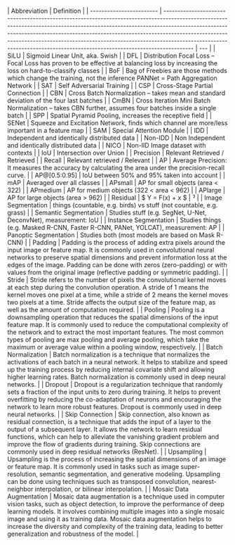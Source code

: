 | Abbreviation             | Definition                                                                                                                                                                                                                                                                                                                                                                                                       |
| ------------------------ | ---------------------------------------------------------------------------------------------------------------------------------------------------------------------------------------------------------------------------------------------------------------------------------------------------------------------------------------------------------------------------------------------------------------- | --- |
| SiLU                     | Sigmoid Linear Unit, aka. Swish                                                                                                                                                                                                                                                                                                                                                                                  |
| DFL                      | Distribution Focal Loss – Focal Loss has proven to be effective at balancing loss by increasing the loss on hard-to-classify classes                                                                                                                                                                                                                                                                             |
| BoF                      | Bag of Freebies are those methods which change the training, not the inference PANNet = Path Aggregation Network                                                                                                                                                                                                                                                                                                 |
| SAT                      | Self Adversarial Training                                                                                                                                                                                                                                                                                                                                                                                        |
| CSP                      | Cross-Stage Partial Connection                                                                                                                                                                                                                                                                                                                                                                                   |
| CBN                      | Cross Batch Normalization – takes mean and standard deviation of the four last batches                                                                                                                                                                                                                                                                                                                           |
| CmBN                     | Cross Iteration Mini Batch Normalization – takes CBN further, assumes four batches inside a single batch                                                                                                                                                                                                                                                                                                         |
| SPP                      | Spatial Pyramid Pooling, increases the receptive field                                                                                                                                                                                                                                                                                                                                                           |
| SENet                    | Squeeze and Excitation Network, finds which channel are more/less important in a feature map                                                                                                                                                                                                                                                                                                                     |
| SAM                      | Special Attention Module                                                                                                                                                                                                                                                                                                                                                                                         |
| IDD                      | Independent and identically distributed data                                                                                                                                                                                                                                                                                                                                                                     |
| Non-IDD                  | Non Independent and identically distributed data                                                                                                                                                                                                                                                                                                                                                                 |
| NICO                     | Non-IID Image dataset with contexts                                                                                                                                                                                                                                                                                                                                                                              |
| IoU                      | Intersection over Union                                                                                                                                                                                                                                                                                                                                                                                          |
| Precision                | Relevant Retrieved / Retrieved                                                                                                                                                                                                                                                                                                                                                                                   |
| Recall                   | Relevant retrieved / Relevant                                                                                                                                                                                                                                                                                                                                                                                    |
| AP                       | Average Precision: It measures the accuracy by calculating the area under the precision-recall curve.                                                                                                                                                                                                                                                                                                            |
| AP@[0.5:0.95]            | IoU between 50\% and 95\% taken into account                                                                                                                                                                                                                                                                                                                                                                     |
| mAP                      | Averaged over all classes                                                                                                                                                                                                                                                                                                                                                                                        |
| APsmall                  | AP for small objects (area < 322)                                                                                                                                                                                                                                                                                                                                                                                |
| APmedium                 | AP for medium objects (322 < area < 962)                                                                                                                                                                                                                                                                                                                                                                         |
| APlarge                  | AP for large objects (area > 962)                                                                                                                                                                                                                                                                                                                                                                                |
| Residual                 | $ Y = F(x) + x $                                                                                                                                                                                                                                                                                                                                                                                                 | ˀ   |
| Image Segmentation       | things (countable, e.g. birds) vs stuff (not countable, e.g. grass)                                                                                                                                                                                                                                                                                                                                              |
| Semantic Segmentation    | Studies stuff (e.g. SegNet, U-Net, DeconvNet), measurement: IoU                                                                                                                                                                                                                                                                                                                                                  |
| Instance Segmentation    | Studies things (e.g. Masked R-CNN, Faster R-CNN, PANet, YOLCAT), measurement: AP                                                                                                                                                                                                                                                                                                                                 |
| Panoptic Segmentation    | Studies both (most models are based on Mask R-CNN)                                                                                                                                                                                                                                                                                                                                                               |
| Padding                  | Padding is the process of adding extra pixels around the input image or feature map. It is commonly used in convolutional neural networks to preserve spatial dimensions and prevent information loss at the edges of the image. Padding can be done with zeros (zero-padding) or with values from the original image (reflective padding or symmetric padding).                                                 |
| Stride                   | Stride refers to the number of pixels the convolutional kernel moves at each step during the convolution operation. A stride of 1 means the kernel moves one pixel at a time, while a stride of 2 means the kernel moves two pixels at a time. Stride affects the output size of the feature map, as well as the amount of computation required.                                                                 |
| Pooling                  | Pooling is a downsampling operation that reduces the spatial dimensions of the input feature map. It is commonly used to reduce the computational complexity of the network and to extract the most important features. The most common types of pooling are max pooling and average pooling, which take the maximum or average value within a pooling window, respectively.                                     |
| Batch Normalization      | Batch normalization is a technique that normalizes the activations of each batch in a neural network. It helps to stabilize and speed up the training process by reducing internal covariate shift and allowing higher learning rates. Batch normalization is commonly used in deep neural networks.                                                                                                             |
| Dropout                  | Dropout is a regularization technique that randomly sets a fraction of the input units to zero during training. It helps to prevent overfitting by reducing the co-adaptation of neurons and encouraging the network to learn more robust features. Dropout is commonly used in deep neural networks.                                                                                                            |
| Skip Connection          | Skip connection, also known as residual connection, is a technique that adds the input of a layer to the output of a subsequent layer. It allows the network to learn residual functions, which can help to alleviate the vanishing gradient problem and improve the flow of gradients during training. Skip connections are commonly used in deep residual networks (ResNet).                                   |
| Upsampling               | Upsampling is the process of increasing the spatial dimensions of an image or feature map. It is commonly used in tasks such as image super-resolution, semantic segmentation, and generative modeling. Upsampling can be done using techniques such as transposed convolution, nearest-neighbor interpolation, or bilinear interpolation.                                                                       |
| Mosaic Data Augmentation | Mosaic data augmentation is a technique used in computer vision tasks, such as object detection, to improve the performance of deep learning models. It involves combining multiple images into a single mosaic image and using it as training data. Mosaic data augmentation helps to increase the diversity and complexity of the training data, leading to better generalization and robustness of the model. |
